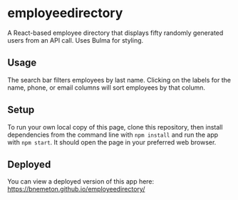 # employeedirectory

A React-based employee directory that displays fifty randomly generated users from an API call. Uses Bulma for styling.

## Usage

The search bar filters employees by last name. Clicking on the labels for the name, phone, or email columns will sort employees by that column.

## Setup

To run your own local copy of this page, clone this repository, then install dependencies from the command line with `npm install` and run the app with `npm start`. It should open the page in your preferred web browser.

## Deployed

You can view a deployed version of this app here: https://bnemeton.github.io/employeedirectory/
